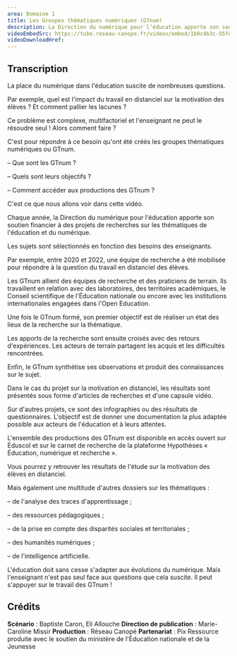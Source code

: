```yaml
---
area: Domaine 1
title: Les Groupes thématiques numériques (GTnum)
description: La Direction du numérique pour l’éducation apporte son soutien financier à des projets de recherche sur les thématiques de l’éducation et du numérique. Que sont les GTnum, quels sont leurs objectifs et comment accéder à leurs productions ?
videoEmbedSrc: https://tube.reseau-canope.fr/videos/embed/1b9c4b3c-55fd-4f87-979b-ccf30c5ce44e
videoDownloadHref: 
---
```


## Transcription

La place du numérique dans l'éducation suscite de nombreuses questions.

Par exemple, quel est l'impact du travail en distanciel sur la motivation des élèves ?
 Et comment pallier les lacunes ?

Ce problème est complexe, multifactoriel et l'enseignant ne peut le résoudre seul !
 Alors comment faire ?

C'est pour répondre à ce besoin qu'ont été créés les groupes thématiques numériques ou GTnum.

– Que sont les GTnum ?

– Quels sont leurs objectifs ?

– Comment accéder aux productions des GTnum ?

C'est ce que nous allons voir dans cette vidéo.

Chaque année, la Direction du numérique pour l'éducation apporte son soutien financier à des projets de recherches sur les thématiques de l'éducation et du numérique.

Les sujets sont sélectionnés en fonction des besoins des enseignants.

Par exemple, entre 2020 et 2022, une équipe de recherche a été mobilisée pour répondre à la question du travail en distanciel des élèves.

Les GTnum allient des équipes de recherche et des praticiens de terrain. Ils travaillent en relation avec des laboratoires, des territoires académiques, le Conseil scientifique de l'Éducation nationale ou encore avec les institutions internationales engagées dans l'Open Education.

Une fois le GTnum formé, son premier objectif est de réaliser un état des lieux de la recherche sur la thématique.

Les apports de la recherche sont ensuite croisés avec des retours d'expériences. Les acteurs de terrain partagent les acquis et les difficultés rencontrées.

Enfin, le GTnum synthétise ses observations et produit des connaissances sur le sujet.

Dans le cas du projet sur la motivation en distanciel, les résultats sont présentés sous forme d'articles de recherches et d'une capsule vidéo.

Sur d'autres projets, ce sont des infographies ou des résultats de questionnaires. L'objectif est de donner une documentation la plus adaptée possible aux acteurs de l'éducation et à leurs attentes.

L'ensemble des productions des GTnum est disponible en accès ouvert sur Éduscol et sur le carnet de recherche de la plateforme Hypothèses « Éducation, numérique et recherche ».

Vous pourrez y retrouver les résultats de l'étude sur la motivation des élèves en distanciel.

Mais également une multitude d'autres dossiers sur les thématiques :

– de l'analyse des traces d'apprentissage ;

– des ressources pédagogiques ;

– de la prise en compte des disparités sociales et territoriales ;

– des humanités numériques ;

– de l'intelligence artificielle.

L'éducation doit sans cesse s'adapter aux évolutions du numérique. Mais l'enseignant n'est pas seul face aux questions que cela suscite. Il peut s'appuyer sur le travail des GTnum !

## **Crédits**

**Scénario** : Baptiste Caron, Eli Allouche
**Direction de publication** : Marie-Caroline Missir
**Production** : Réseau Canopé
**Partenariat** : Pix
 Ressource produite avec le soutien du ministère de l'Éducation nationale et de la Jeunesse
